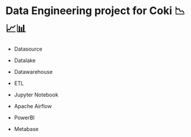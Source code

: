 # Data Engineering project for Coki 📉📈📊

- Datasource

- Datalake

- Datawarehouse

- ETL

- Jupyter Notebook

- Apache Airflow

- PowerBI

- Metabase
